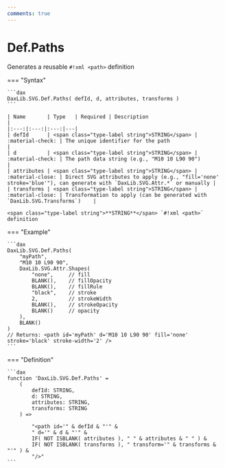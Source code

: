 ```yaml
---
comments: true
---
```


# Def.Paths

Generates a reusable `#!xml <path>` definition

=== "Syntax"

    ```dax
    DaxLib.SVG.Def.Paths( defId, d, attributes, transforms )
    ```

    | Name       | Type   | Required | Description                                                                |
    |:---:|:---:|:---:|---|
    | defId      | <span class="type-label string">STRING</span> | :material-check: | The unique identifier for the path                                        |
    | d          | <span class="type-label string">STRING</span> | :material-check: | The path data string (e.g., "M10 10 L90 90")                             |
    | attributes | <span class="type-label string">STRING</span> | :material-close: | Direct SVG attributes to apply (e.g., "fill='none' stroke='blue'"), can generate with `DaxLib.SVG.Attr.*` or manually |
    | transforms | <span class="type-label string">STRING</span> | :material-close: | Transformation to apply (can be generated with `DaxLib.SVG.Transforms`)    |

    <span class="type-label string">**STRING**</span> `#!xml <path>` definition

=== "Example"

    ```dax
    DaxLib.SVG.Def.Paths(
        "myPath",
        "M10 10 L90 90",
        DaxLib.SVG.Attr.Shapes(
            "none",     // fill
            BLANK(),    // fillOpacity
            BLANK(),    // fillRule
            "black",    // stroke
            2,          // strokeWidth
            BLANK(),    // strokeOpacity
            BLANK()     // opacity
        ),
        BLANK()
    )
    // Returns: <path id='myPath' d='M10 10 L90 90' fill='none' stroke='black' stroke-width='2' />
    ```

=== "Definition"

    ```dax
    function 'DaxLib.SVG.Def.Paths' =
        (
            defId: STRING,
            d: STRING,
            attributes: STRING,
            transforms: STRING
        ) =>

            "<path id='" & defId & "'" &
            " d='" & d & "'" &
            IF( NOT ISBLANK( attributes ), " " & attributes & " " ) &
            IF( NOT ISBLANK( transforms ), " transform='" & transforms & "'" ) &
            "/>"
    ```